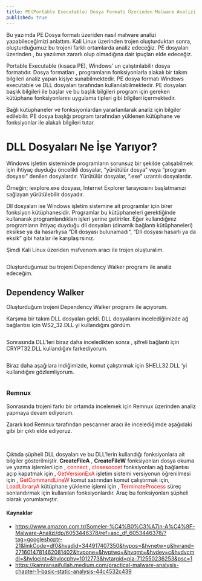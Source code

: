 ```yaml
---
title: PE(Portable Executable) Dosya Formatı Üzerinden Malware Analizi
published: true
---
```


<p>Bu yazımda PE Dosya formatı üzeriden nasıl malware analizi yapabileceğimizi anlattım. Kali Linux üzerinden trojen oluşturduktan sonra, oluşturduğumuz bu trojeni farklı ortamlarda analiz edeceğiz. PE dosyaları üzerinden , bu yazılımın zararlı olup olmadığına dair ipuçları elde edeceğiz.</p>
<p>Portable Executable (kısaca PE), Windows’ un çalıştırılabilir dosya formatıdır. Dosya formatları , programların fonksiyonlarla alakalı bir takım bilgileri analiz yapan kişiye sunabilmektedir. PE dosya formatı Windows executable ve DLL dosyaları tarafından kullanılabilmektedir. PE dosyaları başlık bilgileri ile başlar ve bu başlık bilgileri program için gereken kütüphane fonksiyonlarını uygulama tipleri gibi bilgileri içermektedir.</p>
<p>Bağlı kütüphaneler ve fonksiyonlardan yararlanılarak analiz için bilgiler edilebilir. PE dosya başlığı program tarafından yüklenen kütüphane ve fonksiyonlar ile alakalı bilgileri tutar.</p>

# [](#header-1)DLL Dosyaları Ne İşe Yarıyor?

<p>Windows işletim sisteminde programların sorunsuz bir şekilde çalışabilmek için ihtiyaç duyduğu öncelikli dosyalar, “yürütülür dosya” veya “program dosyası” denilen dosyalardır. Yürütülür dosyalar, “.exe” uzantılı dosyalardır.</p>
<p>Örneğin; iexplore.exe dosyası, Internet Explorer tarayıcısını başlatmanızı sağlayan yürütülebilir dosyadır.</p>
<p>Dll dosyaları ise Windows işletim sistemine ait programlar için birer fonksiyon kütüphanesidir. Programlar bu kütüphaneleri gerektiğinde kullanarak programlandıkları işleri yerine getirirler. Eğer kullandığınız programların ihtiyaç duyduğu dll dosyaları (dinamik bağlantı kütüphaneleri) eksikse ya da hasarlıysa “Dll dosyası bulunamadı“, “Dll dosyası hasarlı ya da eksik” gibi hatalar ile karşılaşırsınız.</p>
<p>Şimdi Kali Linux üzeriden msfvenom aracı ile trojen oluşturalım.</p>
<img src="https://miro.medium.com/max/2400/0*34MCZaWez0iDw69A.png" alt="">
<p>Oluşturduğumuz bu trojeni Dependency Walker programı ile analiz edeceğim.</p>




## [](#header-2)Dependency Walker

<p>Oluşturduğum trojeni Dependency Walker programı ile açıyorum.</p>
<p>Karşıma bir takım DLL dosyaları geldi. DLL dosyalarını incelediğimizde ağ bağlantısı için WS2_32.DLL yi kullandığını gördüm.</p>
<img src="https://miro.medium.com/max/2400/0*uZJtWVCjr0A4hxEH.png" alt="">
<p>Sonrasında DLL’leri biraz daha inceledikten sonra , şifreli bağlantı için CRYPT32.DLL kullandığını farkediyorum.</p>
<img src="https://miro.medium.com/max/2400/0*wXv5wPeEmUDMgWYg.png" alt="">
<p>Biraz daha aşağılara indiğimizde, komut çalıştırmak için SHELL32.DLL ‘yi kullandığını gözlemliyorum.</p>
<img src="https://miro.medium.com/max/2400/0*cBQHHocTxp4TjvpL.png" alt="">

### [](#header-3)Remnux

<p>Sonrasında trojeni farkı bir ortamda incelemek için Remnux üzerinden analiz yapmaya devam ediyorum.</p>
<p>Zararlı kod Remnux tarafından pescanner aracı ile incelediğimde aşağıdaki gibi bir çıktı elde ediyoruz.</p>
<img src="https://miro.medium.com/max/2400/0*Ed8GkQLCJkWMEPjD.png" alt="">
<img src="https://miro.medium.com/max/2400/0*8IygsshMms_QXt9X.png" alt="">
<p>Çıktıda şüpheli DLL dosyaları ve bu DLL’lerin kullandığı fonksiyonlara ait bilgiler gösterilmiştir. <b>CreateFileA</b> , <b>CreateFileW</b> fonksiyonları dosya okuma ve yazma işlemleri için , <a style="color:red;">connect</a> , <a style="color:red;">closesoccet</a></b> fonksiyonları ağ bağlantısı açıp kapatmak için , <a style="color:red;">GetVersionExA</a> işletim sistemi versiyonun öğrenilmesi için , <a style="color:red;">GetCommandLineW</a> komut satırından komut çalıştırmak için, <a style="color:red;">LoadLibraryA</a> kütüphane yükleme işlemi için ,  <a style="color:red;">TerminateProcess</a> süreç sonlandırmak için kullanılan fonksiyonlardır. Araç bu fonksiyonları şüpheli olarak yorumlamıştır.</p>

#### [](#header-4)Kaynaklar

*   https://www.amazon.com.tr/Someler-%C4%B0%C3%A7in-A%C4%9F-Malware-Analizi/dp/6053446378/ref=asc_df_6053446378/?tag=googleshoptr-21&linkCode=df0&hvadid=344917407350&hvpos=&hvnetw=g&hvrand=2716014781462081402&hvpone=&hvptwo=&hvqmt=&hvdev=c&hvdvcmdl=&hvlocint=&hvlocphy=1012773&hvtargid=pla-712550236253&psc=1
*   https://kamransaifullah.medium.com/practical-malware-analysis-chapter-1-basic-static-analysis-44c4532c439


